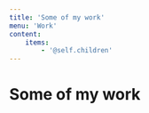 ```yaml
---
title: 'Some of my work'
menu: 'Work'
content:
    items:
        - '@self.children'
---
```

# Some of my work
